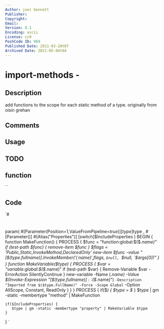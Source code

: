 ```yaml
---
Author: joel bennett
Publisher: 
Copyright: 
Email: 
Version: 0.1
Encoding: ascii
License: cc0
PoshCode ID: 969
Published Date: 2011-03-20t07
Archived Date: 2011-05-04t04
---
```


# import-methods - 

## Description

add functions to the scope for each static method of a type. originally from oisin grehan

## Comments



## Usage



## TODO



## function

``

## Code

`#
 #
 param(
    #[Parameter(Position=1,ValueFromPipeline=$true)]
    [type]$type
 ,
    #[Parameter()]
    #[Alias("Properties")]
    [switch]$IncludeProperties
 )
 BEGIN {
    function MakeFunction() {
     PROCESS {
       $func = "function:global:$($_.name)"
       if (test-path $func) { remove-item $func }
       $flags = 'Public,Static,InvokeMethod,DeclaredOnly'
       new-item $func -value "[$($type.fullname)].InvokeMember('$($_.name)',$flags, `$null, `$null, `$args[0])"
     } 
    } 
    function MakeVariable($type) {
     PROCESS {
       $var = "variable:global:$($_.name)"
       if (test-path $var) { Remove-Variable $var -ErrorAction SilentlyContinue }
       new-variable -Name $($_.name) -Value $(Invoke-Expression "[$($type.fullname)]::$($_.name)") `
                    -Description  "Imported from $($type.FullName)" -Force -Scope Global `
                    -Option AllScope, Constant, ReadOnly
     }
    }
 }
 PROCESS {
    if($_) { $type = $_ }
    $type | gm -static -membertype "method" | MakeFunction
 
    if($IncludeProperties) {
       $type | gm -static -membertype "property" | MakeVariable $type
    } 
 }
`

